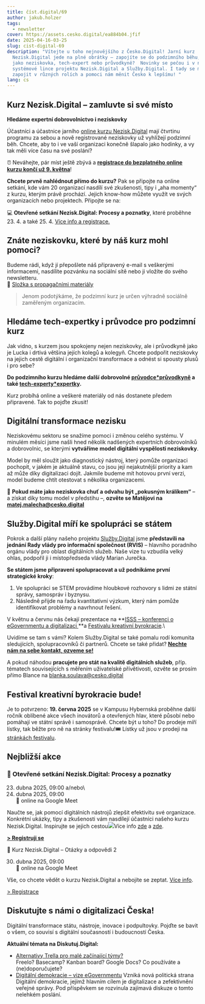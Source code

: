 ```yaml
---
title: číst.digital/69
author: jakub.holzer
tags:
  - newsletter
cover: https://assets.cesko.digital/ea884b04.jfif
date: 2025-04-16-03-25
slug: cist-digital-69
description: "Vítejte u toho nejnovějšího z Česko.Digital! Jarní kurz
  Nezisk.Digital jede na plné obrátky – zapojíte se do podzimního běhu, ať už
  jako neziskovka, tech-expert nebo průvodkyně?  Novinky se pečou i v naší
  systémové lince projektu Nezisk.Digital a Služby.Digital. I tady se můžete
  zapojit v různých rolích a pomoci nám měnit Česko k lepšímu! "
lang: cs
---
```



## Kurz Nezisk.Digital – zamluvte si své místo

**Hledáme expertní dobrovolnictvo i neziskovky**  

Účastníci a účastnice jarního [online kurzu Nezisk.Digital](https://www.cesko.digital/projekty/nezisk-digital/kurz-nezisk-digital) mají čtvrtinu programu za sebou a nově registrované neziskovky už vyhlížejí podzimní běh. Chcete, aby to i ve vaší organizaci konečně šlapalo jako hodinky, a vy tak měli více času na své poslání?

⏰ Neváhejte, pár míst ještě zbývá a **[registrace do bezplatného online kurzu končí už 9. května](https://airtable.com/appBMJcLnBva02IEy/shrlymCJWH9WCdGRq)**!

**Chcete prvně nahlédnout přímo do kurzu?** Pak se připojte na online setkání, kde vám 20 organizací nasdílí své zkušenosti, tipy i „aha momenty“ z kurzu, kterým právě prochází. Jejich know-how můžete využít ve svých organizacích nebo projektech. 
Připojte se na: 

💻 **Otevřené setkání Nezisk.Digital: Procesy a poznatky**, které proběhne 23. 4. a také 25. 4. [Více info a registrace.](http://app.cesko.digital/events)

## Znáte neziskovku, které by náš kurz mohl pomoci?

Budeme rádi, když jí přepošlete náš připravený e-mail s veškerými informacemi, nasdílíte pozvánku na sociální sítě nebo ji vložíte do svého newsletteru.\
📎 [Složka s propagačními materiály](https://drive.google.com/drive/folders/1uszIK2WI1gbA7sIoEreue_2qctDUDuGo)

> Jenom podotýkáme, že podzimní kurz je určen výhradně sociálně zaměřeným organizacím.

## Hledáme tech-expertky i průvodce pro podzimní kurz

Jak vidno, s kurzem jsou spokojeny nejen neziskovky, ale i průvodkyně jako je Lucka i drtivá většina jejích kolegů a kolegyň. Chcete podpořit neziskovky na jejich cestě digitální i organizační transformace a odnést si spousty plusů i pro sebe? 

**Do podzimního kurzu hledáme další dobrovolné [průvodce*průvodkyně](https://app.cesko.digital/opportunities/recP8PO9DhSXwERTr) a také [tech-experty*expertky](https://app.cesko.digital/opportunities/recGLCcg5xF0wsi5e).**

Kurz probíhá online a veškeré materiály od nás dostanete předem připravené. Tak to pojďte zkusit!

## Digitální transformace nezisku

Neziskovému sektoru se snažíme pomoci i změnou celého systému. V minulém měsíci jsme našli hned několik nadšených expertních dobrovolníků a dobrovolnic, se kterými **vytváříme** **model digitální vyspělosti neziskovky**. 

Model by měl sloužit jako diagnostický nástroj, který pomůže organizaci pochopit, v jakém je aktuálně stavu, co jsou její nejakutnější priority a kam až může díky digitalizaci dojít. Jakmile budeme mít hotovou první verzi, model budeme chtít otestovat s několika organizacemi.

🐇 **Pokud máte jako neziskovka chuť a odvahu být „pokusným králíkem“** – a získat díky tomu model v předstihu –, **ozvěte se Matějovi na [matej.malecha@cesko.digital](mailto:matej.malecha@cesko.digital)**

## Služby.Digital míří ke spolupráci se státem

Pokrok a další plány našeho projektu [Služby.Digital](http://https.//sluzby.digital) jsme **představili na jednání Rady vlády pro informační společnost (RVIS)** – hlavního poradního orgánu vlády pro oblast digitálních služeb. Naše vize tu vzbudila velký ohlas, podpořil ji i místopředseda vlády Marian Jurečka.

**Se státem jsme připraveni spolupracovat a už podnikáme první strategické kroky**: 

1. Ve spolupráci se STEM provádíme hloubkové rozhovory s lidmi ze státní správy, samospráv i byznysu.  
2. Následně přijde na řadu kvantitativní výzkum, který nám pomůže identifikovat problémy a navrhnout řešení.

V květnu a červnu nás čekají prezentace na[](https://isss.cz)
**[ISSS – konferenci o eGovernmentu a digitalizaci ](https://isss.cz/)**a [Festivalu kreativní byrokracie](https://creativebureaucracy.cz).\

Uvidíme se tam s vámi? Kolem Služby.Digital se také pomalu rodí komunita sledujících, spolupracovníků či partnerů. Chcete se také přidat? **[Nechte nám na sebe kontakt, ozveme se!](https://airtable.com/app8N3Mk33MCxMuUk/shrztLCZYDebyxSPv)** 

A pokud náhodou **pracujete pro stát na kvalitě digitálních služeb**, příp. tématech souvisejících s měřením uživatelské přívětivosti, ozvěte se prosím přímo Blance na [blanka.soulava@cesko.digital](mailto:blanka.soulava@cesko.digital)

## Festival kreativní byrokracie bude!

Je to potvrzeno: **19. června 2025** se v Kampusu Hybernská proběhne další ročník oblíbené akce všech inovátorů a otevřených hlav, které působí nebo pomáhají ve státní správě i samosprávě. Chcete být u toho? Do prodeje míří lístky, tak běžte pro ně na stránky festivalu!🎟️ Lístky už jsou v prodeji na [stránkách festivalu](https://creativebureaucracy.cz).

## Nejbližší akce

### 📅 Otevřené setkání Nezisk.Digital: Procesy a poznatky

23. dubna 2025, 09:00 a/nebo\
24. dubna 2025, 09:00\
    📍 online na Google Meet  

Naučte se, jak pomocí digitálních nástrojů zlepšit efektivitu své organizace. Konkrétní ukázky, tipy a zkušenosti vám nasdílejí účastníci našeho kurzu Nezisk.Digital. Inspirujte se jejich cestou![ ](https://app.cesko.digital/events/event-nezisk-digital-jaro2025_25_4)Více info [zde](https://app.cesko.digital/events/event-nezisk-digital-jaro-23_4) a [zde](https://app.cesko.digital/events/event-nezisk-digital-jaro2025_25_4).

**[\> Registruji se](https://airtable.com/appBMJcLnBva02IEy/shrQ3U5Ie9gFJPAQB)**

📅 Kurz Nezisk.Digital – Otázky a odpovědi 2

30. dubna 2025, 09:00\
    📍 online na Google Meet  

Vše, co chcete vědět o kurzu Nezisk.Digital a nebojíte se zeptat. 
[Více info](https://app.cesko.digital/events/nezisk-digital-QA).

[\> Registrace](https://app.cesko.digital/events/nezisk-digital-QA)

[](https://app.cesko.digital/events/nezisk-digital-QA)

## Diskutujte s námi o digitalizaci Česka!

Digitální transformace státu, nástroje, inovace i podpultovky. Pojďte se bavit o všem, co souvisí s digitální současností i budoucností Česka.

**Aktuální témata na Diskutuj.Digital:**  

* [Alternativy Trella pro malé začínající týmy?](https://diskutuj.digital/t/alternativy-trella-pro-male-zacinajici-tymy/1268)\
  Freelo? Basecamp? Kanban board? Google Docs? Co používáte a (ne)doporučujete?
* [Digitální demokracie – vize eGovernmentu](https://diskutuj.digital/t/digitalni-demokracie-vize-egovernmentu/1253)
  Vzniká nová politická strana Digitální demokracie, jejímž hlavním cílem je digitalizace a zefektivnění veřejné správy. Pod příspěvkem se rozvinula zajímavá diskuze o tomto nelehkém poslání.
